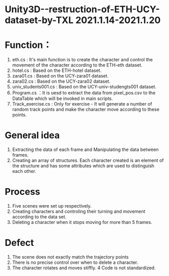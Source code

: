# Unity3D--restruction-of-ETH-UCY-dataset-by-TXL 2021.1.14-2021.1.20
# Function：
1. eth.cs : It's main function is to create the character and control the movement of the character according to the ETH-eth dataset.
2. hotel.cs : Based on the ETH-hotel dataset.
3. zara01.cs : Based on the UCY-zara01 dataset.
4. zara02.cs : Based on the UCY-zara02 dataset.
5. univ_students001.cs : Based on the UCY-univ-studengts001 dataset.
6. Program.cs ：It is uesd to extract the data from pixel_pos.csv to the DataTable which will be invoked in main scripts.
7. Track_exercise.cs : Only for exercise  - It will generate a number of random track points and make the character move according to these points.
# General idea
1. Extracting the data of each frame and Manipulating the data between frames.
2. Creating an array of structures. Each character created is an element of the structure and has some attributes which are used to distinguish each other.
# Process
1. Five scenes were set up respectively.
2. Creating characters and controling their turning and movement according to the data set.
3. Deleting a character when it stops moving for more than 5 frames.
# Defect
1. The scene does not exactly match the trajectory points
2. There is no precise control over when to delete a character.
3. The character rotates and moves stiffly.
4  Code is not standardized.
